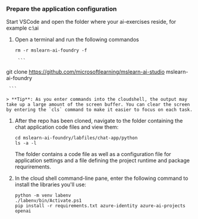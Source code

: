 ### Prepare the application configuration

Start VSCode and open the folder where your ai-exercises reside, for example c:\ai

1. Open a terminal and run the following commandos

    ```
   rm -r mslearn-ai-foundry -f
      ```

        ```
 git clone https://github.com/microsoftlearning/mslearn-ai-studio mslearn-ai-foundry

     ```

    > **Tip**: As you enter commands into the cloudshell, the output may take up a large amount of the screen buffer. You can clear the screen by entering the `cls` command to make it easier to focus on each task.

1. After the repo has been cloned, navigate to the folder containing the chat application code files and view them:

    ```
   cd mslearn-ai-foundry/labfiles/chat-app/python
   ls -a -l
    ```

    The folder contains a code file as well as a configuration file for application settings and a file defining the project runtime and package requrirements.

1. In the cloud shell command-line pane, enter the following command to install the libraries you'll use:

    ```
   python -m venv labenv
   ./labenv/bin/Activate.ps1
   pip install -r requirements.txt azure-identity azure-ai-projects openai
    ```
